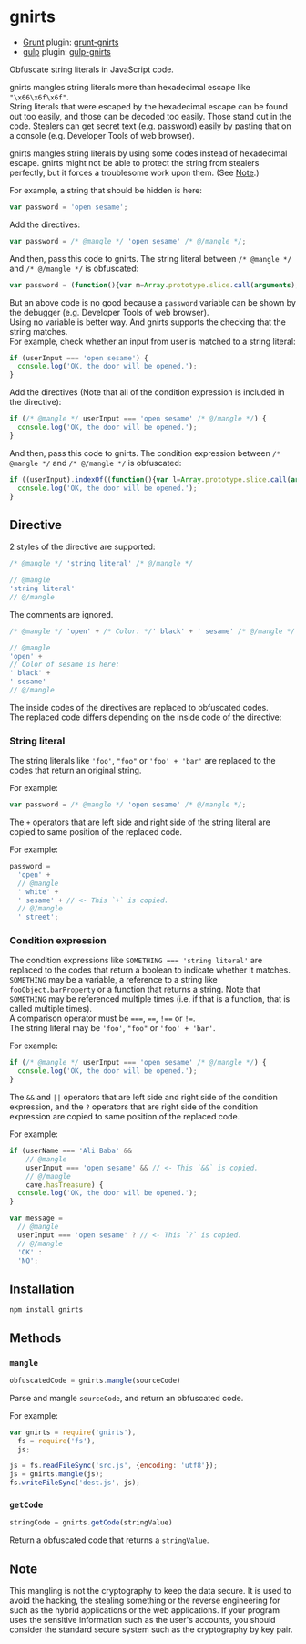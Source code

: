 # gnirts

* [Grunt](http://gruntjs.com/) plugin: [grunt-gnirts](https://github.com/anseki/grunt-gnirts)
* [gulp](http://gulpjs.com/) plugin: [gulp-gnirts](https://github.com/anseki/gulp-gnirts)

Obfuscate string literals in JavaScript code.

gnirts mangles string literals more than hexadecimal escape like `"\x66\x6f\x6f"`.  
String literals that were escaped by the hexadecimal escape can be found out too easily, and those can be decoded too easily. Those stand out in the code. Stealers can get secret text (e.g. password) easily by pasting that on a console (e.g. Developer Tools of web browser).

gnirts mangles string literals by using some codes instead of hexadecimal escape. gnirts might not be able to protect the string from stealers perfectly, but it forces a troublesome work upon them. (See [Note](#note).)

For example, a string that should be hidden is here:

```js
var password = 'open sesame';
```

Add the directives:

```js
var password = /* @mangle */ 'open sesame' /* @/mangle */;
```

And then, pass this code to gnirts. The string literal between `/* @mangle */` and `/* @/mangle */` is obfuscated:

```js
var password = (function(){var m=Array.prototype.slice.call(arguments),i=m.shift();return m.reverse().map(function(j,a){return String.fromCharCode(j-i-55-a)}).join('')})(32,190,200,198)+(23).toString(36).toLowerCase()+(16).toString(36).toLowerCase().split('').map(function(Q){return String.fromCharCode(Q.charCodeAt()+(-71))}).join('')+(1022).toString(36).toLowerCase()+(function(){var m=Array.prototype.slice.call(arguments),Q=m.shift();return m.reverse().map(function(N,c){return String.fromCharCode(N-Q-16-c)}).join('')})(8,135,122,139)+(14).toString(36).toLowerCase();
```

But an above code is no good because a `password` variable can be shown by the debugger (e.g. Developer Tools of web browser).  
Using no variable is better way. And gnirts supports the checking that the string matches.  
For example, check whether an input from user is matched to a string literal:

```js
if (userInput === 'open sesame') {
  console.log('OK, the door will be opened.');
}
```

Add the directives (Note that all of the condition expression is included in the directive):

```js
if (/* @mangle */ userInput === 'open sesame' /* @/mangle */) {
  console.log('OK, the door will be opened.');
}
```

And then, pass this code to gnirts. The condition expression between `/* @mangle */` and `/* @/mangle */` is obfuscated:

```js
if ((userInput).indexOf((function(){var l=Array.prototype.slice.call(arguments),O=l.shift();return l.reverse().map(function(P,g){return String.fromCharCode(P-O-3-g)}).join('')})(1,105),10)===10&&(new RegExp('^[\\s\\S]{9}'+(22).toString(36).toLowerCase())).test(userInput)&&(userInput).indexOf((function(){var J=Array.prototype.slice.call(arguments),z=J.shift();return J.reverse().map(function(H,d){return String.fromCharCode(H-z-47-d)}).join('')})(1,148,165,150,163),5)===5&&(new RegExp('^[\\s\\S]{2}'+(527).toString(36).toLowerCase()+(18).toString(36).toLowerCase().split('').map(function(w){return String.fromCharCode(w.charCodeAt()+(-13))}).join('')+(42840).toString(36).toLowerCase())).test(userInput)&&(userInput).indexOf((function(){var H=Array.prototype.slice.call(arguments),Y=H.shift();return H.reverse().map(function(u,U){return String.fromCharCode(u-Y-12-U)}).join('')})(59,184,182),0)===0) {
  console.log('OK, the door will be opened.');
}
```

## Directive

2 styles of the directive are supported:

```js
/* @mangle */ 'string literal' /* @/mangle */
```

```js
// @mangle
'string literal'
// @/mangle
```

The comments are ignored.

```js
/* @mangle */ 'open' + /* Color: */' black' + ' sesame' /* @/mangle */
```

```js
// @mangle
'open' +
// Color of sesame is here:
' black' +
' sesame'
// @/mangle
```

The inside codes of the directives are replaced to obfuscated codes.  
The replaced code differs depending on the inside code of the directive:

### String literal

The string literals like `'foo'`, `"foo"` or `'foo' + 'bar'` are replaced to the codes that return an original string.

For example:

```js
var password = /* @mangle */ 'open sesame' /* @/mangle */;
```

The `+` operators that are left side and right side of the string literal are copied to same position of the replaced code.

For example:

```js
password =
  'open' +
  // @mangle
  ' white' +
  ' sesame' + // <- This `+` is copied.
  // @/mangle
  ' street';
```

### Condition expression

The condition expressions like `SOMETHING === 'string literal'` are replaced to the codes that return a boolean to indicate whether it matches.  
`SOMETHING` may be a variable, a reference to a string like `fooObject.barProperty` or a function that returns a string. Note that `SOMETHING` may be referenced multiple times (i.e. if that is a function, that is called multiple times).  
A comparison operator must be `===`, `==`, `!==` or `!=`.  
The string literal may be `'foo'`, `"foo"` or `'foo' + 'bar'`.

For example:

```js
if (/* @mangle */ userInput === 'open sesame' /* @/mangle */) {
  console.log('OK, the door will be opened.');
}
```

The `&&` and `||` operators that are left side and right side of the condition expression, and the `?` operators that are right side of the condition expression are copied to same position of the replaced code.

For example:

```js
if (userName === 'Ali Baba' &&
    // @mangle
    userInput === 'open sesame' && // <- This `&&` is copied.
    // @/mangle
    cave.hasTreasure) {
  console.log('OK, the door will be opened.');
}
```

```js
var message =
  // @mangle
  userInput === 'open sesame' ? // <- This `?` is copied.
  // @/mangle
  'OK' :
  'NO';
```

## Installation

```shell
npm install gnirts
```

## Methods

### `mangle`

```js
obfuscatedCode = gnirts.mangle(sourceCode)
```

Parse and mangle `sourceCode`, and return an obfuscated code.

For example:

```js
var gnirts = require('gnirts'),
  fs = require('fs'),
  js;

js = fs.readFileSync('src.js', {encoding: 'utf8'});
js = gnirts.mangle(js);
fs.writeFileSync('dest.js', js);
```

### `getCode`

```js
stringCode = gnirts.getCode(stringValue)
```

Return a obfuscated code that returns a `stringValue`.

## Note

This mangling is not the cryptography to keep the data secure. It is used to avoid the hacking, the stealing something or the reverse engineering for such as the hybrid applications or the web applications. If your program uses the sensitive information such as the user's accounts, you should consider the standard secure system such as the cryptography by key pair.

